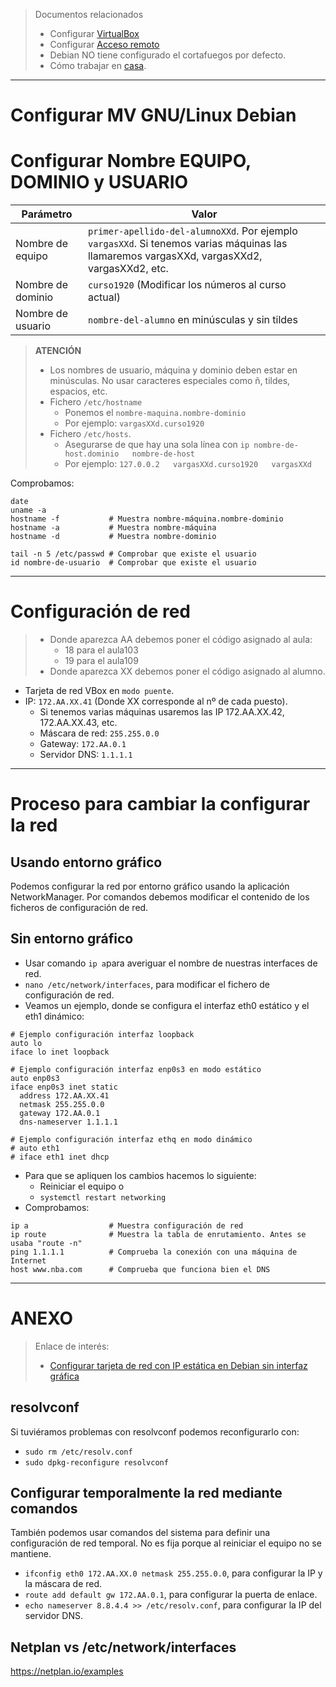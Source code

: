 
> Documentos relacionados
> * Configurar [VirtualBox](../virtualbox/debian.md)
> * Configurar [Acceso remoto](../acceso-remoto/debian.md)
> * Debian NO tiene configurado el cortafuegos por defecto.
> * Cómo trabajar en [casa](../casa.md).

---

# Configurar MV GNU/Linux Debian

# Configurar Nombre EQUIPO, DOMINIO y USUARIO

| Parámetro         | Valor                           |
| ----------------- | ------------------------------- |
| Nombre de equipo  | `primer-apellido-del-alumnoXXd`. Por ejemplo `vargasXXd`. Si tenemos varias máquinas las llamaremos vargasXXd, vargasXXd2, vargasXXd2, etc. |
| Nombre de dominio | `curso1920` (Modificar los números al curso actual) |
| Nombre de usuario | `nombre-del-alumno` en minúsculas y sin tildes |

> **ATENCIÓN**
>
> * Los nombres de usuario, máquina y dominio deben estar en minúsculas. No usar caracteres especiales como ñ, tildes, espacios, etc.
> * Fichero `/etc/hostname`
>     * Ponemos el `nombre-maquina.nombre-dominio`
>     * Por ejemplo: `vargasXXd.curso1920`
> * Fichero `/etc/hosts`.
>     * Asegurarse de que hay una sola línea con `ip nombre-de-host.dominio   nombre-de-host`
>     * Por ejemplo: `127.0.0.2   vargasXXd.curso1920   vargasXXd`

Comprobamos:

```
date
uname -a
hostname -f           # Muestra nombre-máquina.nombre-dominio
hostname -a           # Muestra nombre-máquina
hostname -d           # Muestra nombre-dominio

tail -n 5 /etc/passwd # Comprobar que existe el usuario
id nombre-de-usuario  # Comprobar que existe el usuario
```

---

# Configuración de red

> * Donde aparezca AA debemos poner el código asignado al aula:
>     * 18 para el aula103
>     * 19 para el aula109
> * Donde aparezca XX debemos poner el código asignado al alumno.

* Tarjeta de red VBox en `modo puente`.
* IP: `172.AA.XX.41` (Donde XX corresponde al nº de cada puesto).
    * Si tenemos varias máquinas usaremos las IP 172.AA.XX.42, 172.AA.XX.43, etc.
    * Máscara de red: `255.255.0.0`
    * Gateway: `172.AA.0.1`
    * Servidor DNS: `1.1.1.1`

---

# Proceso para cambiar la configurar la red

## Usando entorno gráfico

Podemos configurar la red por entorno gráfico usando la aplicación NetworkManager.
Por comandos debemos modificar el contenido de los ficheros de configuración de red.

## Sin entorno gráfico

* Usar comando `ip a`para averiguar el nombre de nuestras interfaces de red.
* `nano /etc/network/interfaces`, para modificar el fichero de configuración de red.
* Veamos un ejemplo, donde se configura el interfaz eth0 estático y el eth1 dinámico:

```
# Ejemplo configuración interfaz loopback
auto lo
iface lo inet loopback

# Ejemplo configuración interfaz enp0s3 en modo estático
auto enp0s3
iface enp0s3 inet static
  address 172.AA.XX.41
  netmask 255.255.0.0
  gateway 172.AA.0.1
  dns-nameserver 1.1.1.1

# Ejemplo configuración interfaz ethq en modo dinámico
# auto eth1
# iface eth1 inet dhcp
```

* Para que se apliquen los cambios hacemos lo siguiente:
   * Reiniciar el equipo o
   * `systemctl restart networking`
* Comprobamos:

```
ip a                  # Muestra configuración de red
ip route              # Muestra la tabla de enrutamiento. Antes se usaba "route -n"
ping 1.1.1.1          # Comprueba la conexión con una máquina de Internet
host www.nba.com      # Comprueba que funciona bien el DNS
```

---

# ANEXO

> Enlace de interés:
>
> * [Configurar tarjeta de red con IP estática en Debian sin interfaz gráfica](http://www.driverlandia.com/configurar-tarjeta-de-red-con-ip-estatica-en-debian-sin-interfaz-grafica/)

## resolvconf

Si tuviéramos problemas con resolvconf podemos reconfigurarlo con:
* `sudo rm /etc/resolv.conf`
* `sudo dpkg-reconfigure resolvconf`

## Configurar temporalmente la red mediante comandos

También podemos usar comandos del sistema para definir una configuración de red temporal. No es fija porque al reiniciar el equipo no se mantiene.

* `ifconfig eth0 172.AA.XX.0 netmask 255.255.0.0`, para configurar la IP y la máscara de red.
* `route add default gw 172.AA.0.1`, para configurar la puerta de enlace.
* `echo nameserver 8.8.4.4 >> /etc/resolv.conf`, para configurar la IP del servidor DNS.

## Netplan vs /etc/network/interfaces
https://netplan.io/examples
